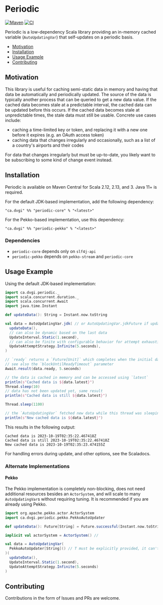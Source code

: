 # Periodic
[![Maven](https://img.shields.io/maven-central/v/ca.dvgi/periodic-core_2.13?color=blue)](https://search.maven.org/search?q=g:ca.dvgi%20periodic) [![CI](https://img.shields.io/github/actions/workflow/status/dvgica/periodic/ci.yml?branch=main)](https://github.com/dvgica/periodic/actions)

Periodic is a low-dependency Scala library providing an in-memory cached variable (`AutoUpdatingVar`) that self-updates on a periodic basis.

- [Motivation](#motivation)
- [Installation](#installation)
- [Usage Example](#usage-example)
- [Contributing](#contributing)

## Motivation

This library is useful for caching semi-static data in memory and having that data be automatically and periodically updated. The source of the data is typically another process that can be queried to get a new data value. If the cached data becomes stale at a predictable interval, the cached data can be updated before this occurs. If the cached data becomes stale at unpredictable times, the stale data must still be usable. Concrete use cases include:

- caching a time-limited key or token, and replacing it with a new one before it expires (e.g. an OAuth access token)
- caching data that changes irregularly and occasionally, such as a list of a country's airports and their codes

For data that changes irregularly but must be up-to-date, you likely want to be subscribing to some kind of change event instead.

## Installation

Periodic is available on Maven Central for Scala 2.12, 2.13, and 3. Java 11+ is required.

For the default JDK-based implementation, add the following dependency:

`"ca.dvgi" %% "periodic-core" % "<latest>"`

For the Pekko-based implementation, use this dependency:

`"ca.dvgi" %% "periodic-pekko" % "<latest>"`

### Dependencies
- `periodic-core` depends only on `slf4j-api`
- `periodic-pekko` depends on `pekko-stream` and `periodic-core`

## Usage Example

Using the default JDK-based implementation:

``` scala
import ca.dvgi.periodic._
import scala.concurrent.duration._
import scala.concurrent.Await
import java.time.Instant

def updateData(): String = Instant.now.toString

val data = AutoUpdatingVar.jdk( // or AutoUpdatingVar.jdkFuture if updateData returns a Future
  updateData(),
  // can also be dynamic based on the last data
  UpdateInterval.Static(1.second), 
  // can also be finite with configurable behavior for attempt exhaustion
  UpdateAttemptStrategy.Infinite(5.seconds), 
)

// `ready` returns a `Future[Unit]` which completes when the initial data initialization is complete
// see also the `blockUntilReadyTimeout` parameter
Await.result(data.ready, 5.seconds)

// the data is cached in memory and can be accessed using `latest`
println(s"Cached data is ${data.latest}")
Thread.sleep(10)
// data has not been updated yet, same result
println(s"Cached data is still ${data.latest}")

Thread.sleep(1100)

// the `AutoUpdatingVar` fetched new data while this thread was sleeping
println(s"New cached data is ${data.latest}")
```

This results in the following output:
```
Cached data is 2023-10-19T02:35:22.467418Z
Cached data is still 2023-10-19T02:35:22.467418Z
New cached data is 2023-10-19T02:35:23.474155Z
```

For handling errors during update, and other options, see the Scaladocs.

### Alternate Implementations

#### Pekko

The Pekko implementation is completely non-blocking, does not need additional resources besides an `ActorSystem`, and will scale to many `AutoUpdatingVar`s without requiring tuning. 
It is recommended if you are already using Pekko.

``` scala
import org.apache.pekko.actor.ActorSystem
import ca.dvgi.periodic.pekko.PekkoAutoUpdater

def updateData(): Future[String] = Future.successful(Instant.now.toString)

implicit val actorSystem = ActorSystem() //

val data = AutoUpdatingVar(
  PekkoAutoUpdater[String]() // T must be explicitly provided, it can't be inferred
)(
  updateData(),
  UpdateInterval.Static(1.second),
  UpdateAttemptStrategy.Infinite(5.seconds)
)
```

## Contributing 

Contributions in the form of Issues and PRs are welcome.
